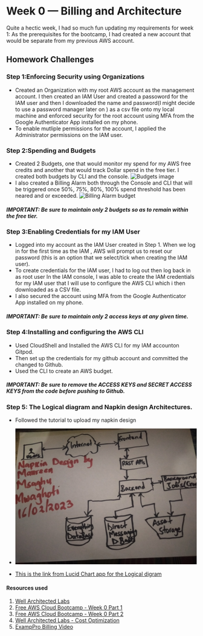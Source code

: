 # Week 0 — Billing and Architecture

Quite a hectic week, I had so much fun updating my requirements for week 1:
As the prerequisites for the bootcamp, I had created a new account that would be separate from my previous AWS account. 

## Homework Challenges
### Step 1:Enforcing Security using Organizations
- Created an Organization with my root AWS account as the management account. I then created an IAM User and created a passoword for the IAM user and then I downloaded the name and password(I might decide to use a password manager later on ) as a csv file onto my  local machine and enforced security for the root account using MFA from the Google Authenticator App installed on my phone.
- To enable mutliple permissions for the account, I applied the Administrator permissions on the IAM user.
 
### Step 2:Spending and Budgets
- Created 2 Budgets, one that would monitor my spend for my AWS free credits and another that would track Dollar spend in the free tier. I created both budgets by CLI and the console.
![Budgets image]()
- I also created a Billing Alarm both through the Console and CLI that will be triggered once 50%, 75%, 80%, 100% spend threshold has been neared and or exceeded.
![Billing Alarm budget]()
##### IMPORTANT: Be sure to maintain only 2 budgets so as to remain within the free tier.

### Step 3:Enabling Credentials for my IAM User
- Logged into my account as the IAM User created in Step 1. When we log in for the first time as the IAM , AWS will prompt us to reset our password (this is an option that we select/tick when creating the IAM user).
- To create credentials for the IAM user, I had to log out then log back in as root user In the IAM console, I was able to create the IAM credentials for my IAM user that I will use to configure the AWS CLI which i then downloaded as a CSV file.
- I also secured the account using MFA from the Google Authenticator App installed on my phone.
##### IMPORTANT: Be sure to maintain only 2 access keys at any given time.
 
### Step 4:Installing and configuring the AWS CLI
- Used CloudShell  and Installed the AWS CLI for my IAM accounton Gitpod.
- Then set up the credentials for my github account and committed the changed to Github.
- Used the CLI to create an AWS budget.
##### IMPORTANT: Be sure to remove the ACCESS KEYS and SECRET ACCESS KEYS from the code before pushing to Github.

### Step 5: The Logical diagram and Napkin design Architectures.
- Followed the tutorial to upload my napkin design 
- ![This is the Napkin design for the Cruddr Micro-blogging application.](assets/IMG20230216220109.jpg)

- [This is the link from Lucid Chart app for the Logical digram](https://lucid.app/lucidchart/be53d504-319e-46ba-8e0e-aa52b36eaa6c/edit?viewport_loc=-220%2C625%2C1614%2C907%2C0_0&invitationId=inv_8e890b65-1684-4a45-9551-5239c148d0fb)


#### Resources used 
1. [Well Architected Labs](https://wellarchitectedlabs.com/security/100_labs/100_aws_account_and_root_user/) 
2. [Free AWS Cloud Bootcamp - Week 0 Part 1](https://dev.to/msaghu/free-aws-bootcamp-week-1-part-1-ada)
3. [Free AWS Cloud Bootcamp - Week 0 Part 2](https://dev.to/msaghu/free-aws-bootcamp-week-0-part-2-5fi6)
4. [Well Architected Labs - Cost Optimization](https://wellarchitectedlabs.com/cost/100_labs/100_1_aws_account_setup/)
5. [ExampPro Billing Video](https://www.youtube.com/watch?v=OdUnNuKylHg&list=PLBfufR7vyJJ7k25byhRXJldB5AiwgNnWv&index=14)
